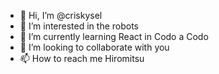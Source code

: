 - 👋 Hi, I’m @criskysel
- 👀 I’m interested in the robots 
- 🌱 I’m currently learning React in Codo a Codo
- 💞️ I’m looking to collaborate with you
- 📫 How to reach me Hiromitsu 

<!---
criskysel/criskysel is a ✨ special ✨ repository because its `README.md` (this file) appears on your GitHub profile.
You can click the Preview link to take a look at your changes.
---
